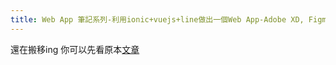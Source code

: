 ```yaml
---
title: Web App 筆記系列-利用ionic+vuejs+line做出一個Web App-Adobe XD, Figma, InVision等等UI/UX軟體的選擇
---
```


還在搬移ing 你可以先看原本[文章](https://medium.com/%E9%AB%92%E6%A1%B6%E5%AD%90/web-app-%E7%AD%86%E8%A8%98%E7%B3%BB%E5%88%97-%E5%88%A9%E7%94%A8ionic-vuejs-line%E5%81%9A%E5%87%BA%E4%B8%80%E5%80%8Bweb-app-adobe-xd-figma-invision%E7%AD%89%E7%AD%89ui-ux%E8%BB%9F%E9%AB%94%E7%9A%84%E9%81%B8%E6%93%87-178e2e378cdb)

<disqus />